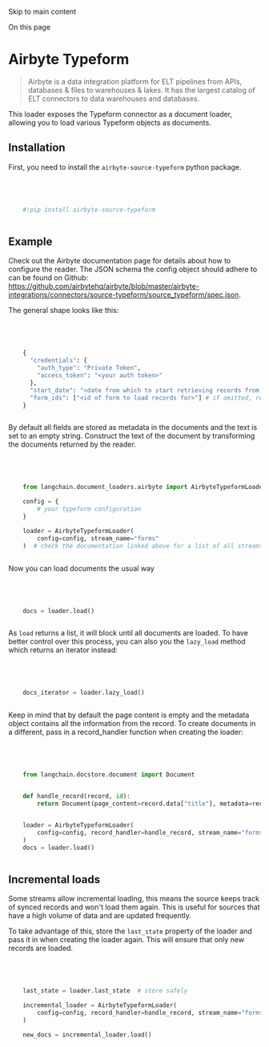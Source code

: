 

Skip to main content

On this page

# Airbyte Typeform

> Airbyte is a data integration platform for ELT pipelines from APIs, databases & files to warehouses & lakes. It has the largest catalog of ELT connectors to data warehouses and databases.

This loader exposes the Typeform connector as a document loader, allowing you to load various Typeform objects as documents.

## Installation​

First, you need to install the `airbyte-source-typeform` python package.

```python




    #!pip install airbyte-source-typeform



```


## Example​

Check out the Airbyte documentation page for details about how to configure the reader. The JSON schema the config object should adhere to can be found on Github:
https://github.com/airbytehq/airbyte/blob/master/airbyte-integrations/connectors/source-typeform/source_typeform/spec.json.

The general shape looks like this:

```python




    {
      "credentials": {
        "auth_type": "Private Token",
        "access_token": "<your auth token>"
      },
      "start_date": "<date from which to start retrieving records from in ISO format, e.g. 2020-10-20T00:00:00Z>",
      "form_ids": ["<id of form to load records for>"] # if omitted, records from all forms will be loaded
    }



```


By default all fields are stored as metadata in the documents and the text is set to an empty string. Construct the text of the document by transforming the documents returned by the reader.

```python




    from langchain.document_loaders.airbyte import AirbyteTypeformLoader

    config = {
        # your typeform configuration
    }

    loader = AirbyteTypeformLoader(
        config=config, stream_name="forms"
    )  # check the documentation linked above for a list of all streams



```


Now you can load documents the usual way

```python




    docs = loader.load()



```


As `load` returns a list, it will block until all documents are loaded. To have better control over this process, you can also you the `lazy_load` method which returns an iterator instead:

```python




    docs_iterator = loader.lazy_load()



```


Keep in mind that by default the page content is empty and the metadata object contains all the information from the record. To create documents in a different, pass in a record_handler function when
creating the loader:

```python




    from langchain.docstore.document import Document


    def handle_record(record, id):
        return Document(page_content=record.data["title"], metadata=record.data)


    loader = AirbyteTypeformLoader(
        config=config, record_handler=handle_record, stream_name="forms"
    )
    docs = loader.load()



```


## Incremental loads​

Some streams allow incremental loading, this means the source keeps track of synced records and won't load them again. This is useful for sources that have a high volume of data and are updated
frequently.

To take advantage of this, store the `last_state` property of the loader and pass it in when creating the loader again. This will ensure that only new records are loaded.

```python




    last_state = loader.last_state  # store safely

    incremental_loader = AirbyteTypeformLoader(
        config=config, record_handler=handle_record, stream_name="forms", state=last_state
    )

    new_docs = incremental_loader.load()



```
